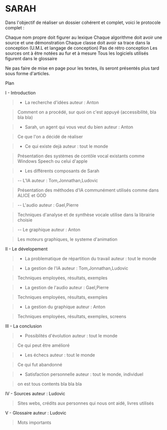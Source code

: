 # SARAH #


Dans l'objectif de réaliser un dossier cohérent et complet, voici le protocole complet :

Chaque nom propre doit figurer au lexique
Chaque algorithme doit avoir une source et une démonstration
Chaque classe doit avoir sa trace dans la conception (U.M.L et langage de conception)
Pas de rétro conception
Les sources ont à être notées au fur et à mesure
Tous les logiciels utilisés figurent dans le glossaire

Ne pas faire de mise en page pour les textes, ils seront présentés plus tard sous forme d'articles.

Plan

I - Introduction
> - La recherche d'idées						 auteur : Anton

> Comment on a procédé, sur quoi on c'est appuyé (accessibilité, bla bla bla)

> - Sarah, un agent qui vous veut du bien                          auteur : Anton

> Ce que l'on a décidé de réaliser

> - Ce qui existe dejà						 auteur : tout le monde

> Présentation des systèmes de contôle vocal existants comme Windows Speech ou celui d'apple

> - Les différents composants de Sarah

> -- L'IA							 auteur : Tom,Jonnathan,Ludovic

> Présentation des méthodes d'IA communément utilisés comme dans ALICE et GOD

> -- L'audio						 auteur : Gael,Pierre

> Techniques d'analyse et de synthèse vocale utilise dans la librairie choisie


> -- Le graphique                                          auteur : Anton

> Les moteurs graphiques, le systeme d'animation

II - Le dévelopement

> - La problematique de répartition du travail			 auteur : tout le monde

> - La gestion de l'IA						 auteur : Tom,Jonnathan,Ludovic

> Techniques employées, résultats, exemples

> - La gestion de l'audio						 auteur : Gael,Pierre

> Techniques employées, résultats, exemples

> - La gestion du graphique                                        auteur : Anton

> Techniques employées, résultats, exemples, screens


III - La conclusion

> - Possiblités d'évolution					 auteur : tout le monde

> Ce qui peut être amélioré

> - Les échecs                                                     auteur : tout le monde

> Ce qui fut abandonné


> - Satisfaction personnelle					 auteur : tout le monde, individuel

> on est tous contents bla bla bla

IV  - Sources						   		 auteur : Ludovic

> Sites webs, crédits aux personnes qui nous ont aidé, livres utilisés

V   - Glossaire                                                          auteur : Ludovic
> Mots importants